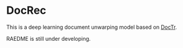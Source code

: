 # DocRec
This is a deep learning document unwarping model based on [DocTr](https://github.com/fh2019ustc/DocTr).

RAEDME is still under developing.
